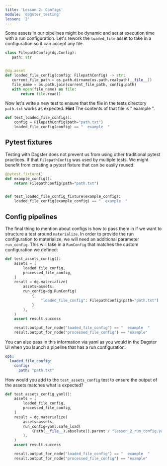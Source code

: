 ```yaml
---
title: 'Lesson 2: Configs'
module: 'dagster_testing'
lesson: '2'
---
```


Some assets in our pipelines might be dynamic and set at execution time with a run configuration. Let's rework the `loaded_file` asset to take in a configuration so it can accept any file.

```python
class FilepathConfig(dg.Config):
   path: str


@dg.asset
def loaded_file_config(config: FilepathConfig) -> str:
   current_file_path = os.path.dirname(os.path.realpath(__file__))
   file_name = os.path.join(current_file_path, config.path)
   with open(file_name) as file:
       return file.read()
```

Now let's write a new test to ensure that the file in the tests directory `path.txt` works as expected. **Hint** The contents of that file is "  example  ".

```python {% obfuscated="true" %}
def test_loaded_file_config():
    config = FilepathConfig(path="path.txt")
    loaded_file_config(config) == "  example  "
```

## Pytest fixtures

Testing with Dagster does not prevent us from using other traditional pytest practices. If that `FilepathConfig` was used by multiple tests. We might benefit from creating a pytest fixture that can be easily reused:

```python
@pytest.fixture()
def example_config():
    return FilepathConfig(path="path.txt")


def test_loaded_file_config_fixture(example_config):
    loaded_file_config(example_config) == "  example  "
```

## Config pipelines

The final thing to mention about configs is how to pass them in if we want to structure a test around `materialize`. In order to provide the run configuration to materialize, we will need an additional parameter `run_config`. This will take in a `RunConfig` that matches the custom configuration we defined:

```python
def test_assets_config():
    assets = [
        loaded_file_config,
        processed_file_config,
    ]
    result = dg.materialize(
        assets=assets,
        run_config=dg.RunConfig(
            {
                "loaded_file_config": FilepathConfig(path="path.txt")
            }
        ),
    )
    assert result.success

    result.output_for_node("loaded_file_config") == "  example  "
    result.output_for_node("processed_file_config") == "example"
```

You can also pass in this information via yaml as you would in the Dagster UI when you launch a pipeline that has a run configuration.

```yaml
ops:
  loaded_file_config:
    config:
      path: "path.txt"
```

How would you add to the `test_assets_config` test to ensure the output of the assets matches what is expected?

```python {% obfuscated="true" %}
def test_assets_config_yaml():
    assets = [
        loaded_file_config,
        processed_file_config,
    ]
    result = dg.materialize(
        assets=assets,
        run_config=yaml.safe_load(
            (Path(__file__).absolute().parent / "lesson_2_run_config.yaml").open()
        ),
    )
    assert result.success

    result.output_for_node("loaded_file_config") == "  example  "
    result.output_for_node("processed_file_config") == "example"
```